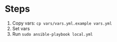 # Steps

1. Copy vars: `cp vars/vars.yml.example vars.yml`
2. Set vars
3. Run `sudo ansible-playbook local.yml`
